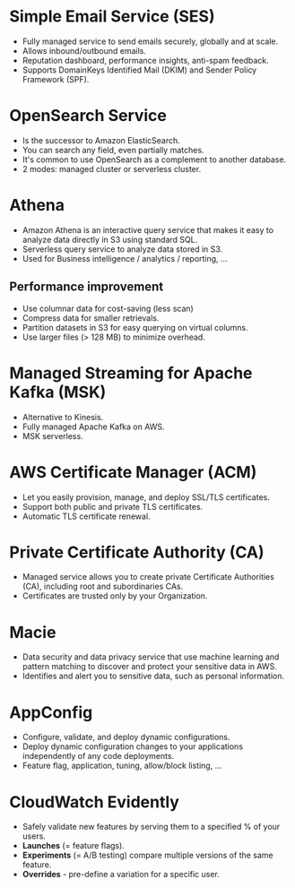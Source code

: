 # Simple Email Service (SES)
- Fully managed service to send emails securely, globally and at scale.
- Allows inbound/outbound emails.
- Reputation dashboard, performance insights, anti-spam feedback.
- Supports DomainKeys Identified Mail (DKIM) and Sender Policy Framework (SPF).
# OpenSearch Service
- Is the successor to Amazon ElasticSearch.
- You can search any field, even partially matches.
- It's common to use OpenSearch as a complement to another database.
- 2 modes: managed cluster or serverless cluster.
# Athena
- Amazon Athena is an interactive query service that makes it easy to analyze data directly in S3 using standard SQL.
- Serverless query service to analyze data stored in S3.
- Used for Business intelligence / analytics / reporting, ...
## Performance improvement
- Use columnar data for cost-saving (less scan)
- Compress data for smaller retrievals.
- Partition datasets in S3 for easy querying on virtual columns.
- Use larger files (> 128 MB) to minimize overhead.
# Managed Streaming for Apache Kafka (MSK)
- Alternative to Kinesis.
- Fully managed Apache Kafka on AWS.
- MSK serverless.
#  AWS Certificate Manager (ACM)
- Let you easily provision, manage, and deploy SSL/TLS certificates.
- Support both public and private TLS certificates.
- Automatic TLS certificate renewal.
# Private Certificate Authority (CA)
- Managed service allows you to create private Certificate Authorities (CA), including root and subordinaries CAs.
- Certificates are trusted only by your Organization.
# Macie
- Data security and data privacy service that use machine learning and pattern matching to discover and protect your sensitive data in AWS.
- Identifies and alert you to sensitive data, such as personal information.
# AppConfig
- Configure, validate, and deploy dynamic configurations.
- Deploy dynamic configuration changes to your applications independently of any code deployments.
- Feature flag, application, tuning, allow/block listing, ...
# CloudWatch Evidently
- Safely validate new features by serving them to a specified % of your users.
- **Launches** (= feature flags).
- **Experiments** (= A/B testing) compare multiple versions of the same feature.
- **Overrides** - pre-define a variation for a specific user.